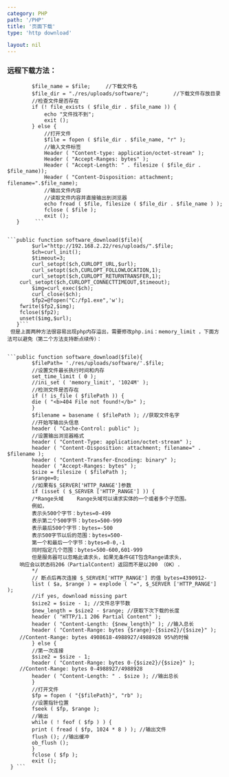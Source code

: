 ```yaml
---
category: PHP
path: '/PHP'
title: '页面下载'
type: 'http download'

layout: nil
---
```


### 远程下载方法：

```public function software_download($file){ 
        $file_name = $file;     //下载文件名    
        $file_dir = "./res/uploads/software/";        //下载文件存放目录    
        //检查文件是否存在    
        if (! file_exists ( $file_dir . $file_name )) {    
            echo "文件找不到";    
            exit ();    
        } else {    
            //打开文件    
            $file = fopen ( $file_dir . $file_name, "r" );    
            //输入文件标签     
            Header ( "Content-type: application/octet-stream" );    
            Header ( "Accept-Ranges: bytes" );    
            Header ( "Accept-Length: " . filesize ( $file_dir . $file_name));    
            Header ( "Content-Disposition: attachment; filename=".$file_name);    
            //输出文件内容     
            //读取文件内容并直接输出到浏览器    
            echo fread ( $file, filesize ( $file_dir . $file_name ) );    
            fclose ( $file );    
            exit ();    
   }     ```  


```public function software_download($file){                
        $url="http://192.168.2.22/res/uploads/".$file;     
        $ch=curl_init();  
        $timeout=3;  
        curl_setopt($ch,CURLOPT_URL,$url);  
        curl_setopt($ch,CURLOPT_FOLLOWLOCATION,1);  
        curl_setopt($ch,CURLOPT_RETURNTRANSFER,1);  
	curl_setopt($ch,CURLOPT_CONNECTTIMEOUT,$timeout);  
        $img=curl_exec($ch);  
        curl_close($ch); 
        $fp2=@fopen("C:/fp1.exe",'w');  
	fwrite($fp2,$img);  
	fclose($fp2);  
	unset($img,$url);
   }```
 但是上面两种方法很容易出现php内存溢出，需要修改php.ini：memory_limit ，下面方法可以避免（第二个方法支持断点续传）：  
 
 
```public function software_download($file){ 
        $filePath= './res/uploads/software/'.$file;
        //设置文件最长执行时间和内存
        set_time_limit ( 0 );
        //ini_set ( 'memory_limit', '1024M' );
        //检测文件是否存在
        if (! is_file ( $filePath )) {
        die ( "<b>404 File not found!</b>" );
        }
        $filename = basename ( $filePath ); //获取文件名字
        //开始写输出头信息 
        header ( "Cache-Control: public" );
        //设置输出浏览器格式
        header ( "Content-Type: application/octet-stream" );
        header ( "Content-Disposition: attachment; filename=" . $filename );
        header ( "Content-Transfer-Encoding: binary" );
        header ( "Accept-Ranges: bytes" );
        $size = filesize ( $filePath );
        $range=0;
        //如果有$_SERVER['HTTP_RANGE']参数
        if (isset ( $_SERVER ['HTTP_RANGE'] )) {
        /*Range头域 　　Range头域可以请求实体的一个或者多个子范围。
        例如，
        表示头500个字节：bytes=0-499
        表示第二个500字节：bytes=500-999
        表示最后500个字节：bytes=-500
        表示500字节以后的范围：bytes=500-
        第一个和最后一个字节：bytes=0-0,-1
        同时指定几个范围：bytes=500-600,601-999
        但是服务器可以忽略此请求头，如果无条件GET包含Range请求头，
	响应会以状态码206（PartialContent）返回而不是以200 （OK）.
        */
        // 断点后再次连接 $_SERVER['HTTP_RANGE'] 的值 bytes=4390912-
        list ( $a, $range ) = explode ( "=", $_SERVER ['HTTP_RANGE'] );
        //if yes, download missing part
        $size2 = $size - 1; //文件总字节数
        $new_length = $size2 - $range; //获取下次下载的长度
        header ( "HTTP/1.1 206 Partial Content" );
        header ( "Content-Length: {$new_length}" ); //输入总长
        header ( "Content-Range: bytes {$range}-{$size2}/{$size}" ); 
	//Content-Range: bytes 4908618-4988927/4988928 95%的时候
        } else {
        //第一次连接
        $size2 = $size - 1;
        header ( "Content-Range: bytes 0-{$size2}/{$size}" ); 
	//Content-Range: bytes 0-4988927/4988928
        header ( "Content-Length: " . $size ); //输出总长
        }
        //打开文件
        $fp = fopen ( "{$filePath}", "rb" );
        //设置指针位置
        fseek ( $fp, $range );
        //输出
        while ( ! feof ( $fp ) ) {
        print ( fread ( $fp, 1024 * 8 ) ); //输出文件
        flush (); //输出缓冲
        ob_flush ();
        }
        fclose ( $fp );
        exit ();
 } ```	
